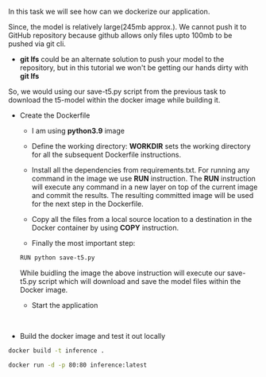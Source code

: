 In this task we will see how can we dockerize our application.

Since, the model is relatively large(245mb approx.). We cannot push it to GitHub repository because github allows only files upto 100mb to be pushed via git cli.

- **git lfs** could be an alternate solution to push your model to the repository, but in this tutorial we won't be getting our hands dirty with **git lfs**

So, we would using our save-t5.py script from the previous task to download the t5-model within the docker image while building it.

- Create the Dockerfile
    - I am using **python3.9** image 
    - Define the working directory: **WORKDIR** sets the working directory for all the subsequent Dockerfile instructions.

    - Install all the dependencies from requirements.txt.
    For running any command in the image we use **RUN** instruction. The **RUN** instruction will execute any command in a new layer on top of the current image and commit the results. The resulting committed image will be used for the next step in the Dockerfile.

    - Copy all the files from a local source location to a destination in the Docker container by using **COPY** instruction.

    - Finally the most important step:
    ```bash
    RUN python save-t5.py
    ```
    While buidling the image the above instruction will execute our save-t5.py script which will download and save the model files within the Docker image.

    - Start the application

<br/>

- Build the docker image and test it out locally

```bash
docker build -t inference .
```

```bash
docker run -d -p 80:80 inference:latest
```
